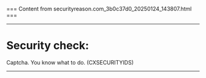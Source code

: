 === Content from securityreason.com_3b0c37d0_20250124_143807.html ===


---

# Security check:

Captcha. You know what to do. (CXSECURITYIDS)

---


